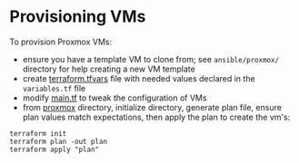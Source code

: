 # Provisioning VMs

To provision Proxmox VMs:

- ensure you have a template VM to clone from; see `ansible/proxmox/` directory for help creating a new VM template
- create [terraform.tfvars](terraform.tfvars) file with needed values declared in the `variables.tf` file
- modify [main.tf](main.tf) to tweak the configuration of VMs
- from [proxmox](proxmox) directory, initialize directory, generate plan file, ensure plan values match expectations, then apply the plan to create the vm's:

```shell
terraform init
terraform plan -out plan
terraform apply "plan"
```
